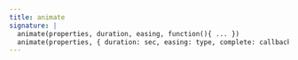 ```yaml
---
title: animate
signature: |
  animate(properties, duration, easing, function(){ ... })
  animate(properties, { duration: sec, easing: type, complete: callback })
---
```


